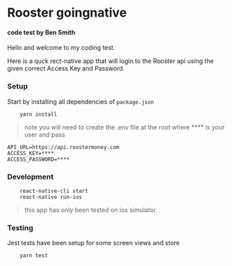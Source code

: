 # Rooster goingnative #
#### code test by Ben Smith ####


Hello and welcome to my coding test.

Here is a quck rect-native app that will login to the Rooster api using the given correct
Access Key and Password.

### Setup
Start by installing all dependencies of `package.json`

```
    yarn install
```
> note you will need to create the .env file at the root where **** is your user and pass
```
API_URL=https://api.roostermoney.com
ACCESS_KEY=****
ACCESS_PASSWORD=****
```


### Development
```
    react-native-cli start
    react-native run-ios
```

> this app has only been tested on ios simulator.

### Testing
Jest tests have been setup for some screen views and store
```
    yarn test
```